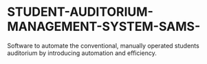 # STUDENT-AUDITORIUM-MANAGEMENT-SYSTEM-SAMS-
Software to automate the conventional, manually operated students auditorium by introducing automation and efficiency.
